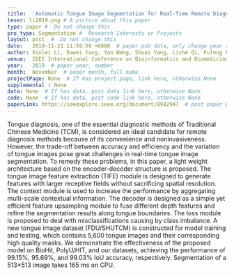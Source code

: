 ```yaml
---
title:  'Automatic Tongue Image Segmentation for Real-Time Remote Diagnosis'  #  Paper title, covered by ''
teser: li2019.png # A picture about this paper
type: paper #  Do not change this
pro_type: Segmentation #  Research Interests or Projects
layout: post  #  Do not change this
date:   2019-11-21 11:59:59 +0800  # paper pub data, only change year and month according to this format
author: Xinlei Li, Dawei Yang, Yan Wang, Shuai Yang, Lizhe Qi, Fufeng Li, Zhongxue Gan, Wenqiang Zhang  # authors information
venue:  IEEE International Conference on Bioinformatics and Biomedicine (IEEE BIBM 2019)  # Where it be, ICCV and CVPR remove IEEE Conference on,
year:   2019  # paper year, number
month:  November  # paper month, full name
projectPage: None  # If has project page, link here, otherwise None
supplemental : None
data: None  # If has data, post data link here, otherwise None
code: None  # If has data, post code link here, otherwise None
paperLink: https://ieeexplore.ieee.org/document/8982947  # post paper pdf link here
---
```


Tongue diagnosis, one of the essential diagnostic methods of Traditional Chinese Medicine (TCM), is considered an ideal candidate for remote diagnosis methods because of its convenience and noninvasiveness. However, the trade-off between accuracy and efficiency and the variation of tongue images pose great challenges in real-time tongue image segmentation. To remedy these problems, in this paper, a light weight architecture based on the encoder-decoder structure is proposed. The tongue image feature extraction (TIFE) module is designed to generate features with larger receptive fields without sacrificing spatial resolution. The context module is used to increase the performance by aggregating multi-scale contextual information. The decoder is designed as a simple yet efficient feature upsampling module to fuse different depth features and refine the segmentation results along tongue boundaries. The loss module is proposed to deal with misclassifications causing by class imbalance. A new tongue image dataset (FDU/SHUTCM) is constructed for model training and testing, which contains 5,600 tongue images and their corresponding high quality masks. We demonstrate the effectiveness of the proposed model on BioHit, PolyU/HIT, and our datasets, achieving the performance of 99.15%, 95.69%, and 99.03% IoU accuracy, respectively. Segmentation of a 513×513 image takes 165 ms on CPU.